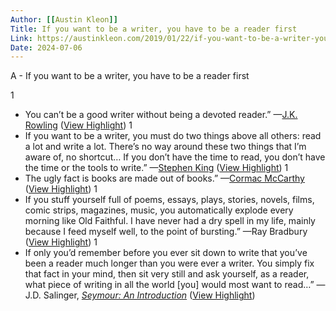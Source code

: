 ```yaml
---
Author: [[Austin Kleon]]
Title: If you want to be a writer, you have to be a reader first
Link: https://austinkleon.com/2019/01/22/if-you-want-to-be-a-writer-you-have-to-be-a-reader-first/
Date: 2024-07-06
---
```

A - If you want to be a writer, you have to be a reader first

1
- You can’t be a good writer without being a devoted reader.” 
  —[J.K. Rowling](https://www.jkrowling.com/opinions/on-writing/) ([View Highlight](https://read.readwise.io/read/01h2k44yd8xyrytn79zr5aydsa))
1
- If you want to be a writer, you must do two things above all others: read a lot and write a lot. There’s no way around these two things that I’m aware of, no shortcut… If you don’t have the time to read, you don’t have the time or the tools to write.” 
  —[Stephen King](https://www.amazon.com/gp/product/1439156816?ie=UTF8&tag=wwwaustinkleo-20&linkCode=as2&camp=1789&creative=390957&creativeASIN=1439156816) ([View Highlight](https://read.readwise.io/read/01h2k45a07pthnsez72y4zfwdk))
1
- The ugly fact is books are made out of books.” 
  —[Cormac McCarthy](https://www.nytimes.com/1992/04/19/magazine/cormac-mccarthy-s-venomous-fiction.html?pagewanted=all&src=pm) ([View Highlight](https://read.readwise.io/read/01h2k45hyzajcp4xxmb7tn0frx))
1
- If you stuff yourself full of poems, essays, plays, stories, novels, films, comic strips, magazines, music, you automatically explode every morning like Old Faithful. I have never had a dry spell in my life, mainly because I feed myself well, to the point of bursting.” 
  —Ray Bradbury ([View Highlight](https://read.readwise.io/read/01h2k46wj9t9k91kn30wy99asv))
1
- If only you’d remember before you ever sit down to write that you’ve been a reader much longer than you were ever a writer. You simply fix that fact in your mind, then sit very still and ask yourself, as a reader, what piece of writing in all the world [you] would most want to read…” 
  —J.D. Salinger, *[Seymour: An Introduction](https://www.amazon.com/exec/obidos/ASIN/0316769517/wwwaustinkleo-20/ref=nosim/)* ([View Highlight](https://read.readwise.io/read/01h2k488jzs5ns0kb8mk3vefw2))
